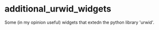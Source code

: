 # additional_urwid_widgets
Some (in my opinion useful) widgets that extedn the python library 'urwid'.
